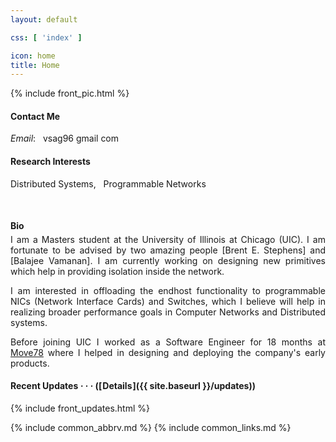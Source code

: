 ```yaml
---
layout: default

css: [ 'index' ]

icon: home
title: Home
---
```


<div class='pure-g'>

<div class='pure-u-1 pure-u-sm-1-2 pure-u-md-13-24 top-left'> {% include front_pic.html %} </div>

<div class='pure-u-1 pure-u-sm-1-2 pure-u-md-11-24 top-right' markdown='1'>

#### <i class='far fa-fw fa-sm fa-paper-plane'></i> Contact Me

<p class='indented' markdown='1'>
    <em>Email</em>: &nbsp; vsag96 <i class='fas fa-fw fa-sm fa-at'></i> gmail <i class='fas fa-fw fa-xs fa-circle' style='font-size: 0.5em; vertical-align: 25%;'></i> com
</p>

#### <i class='fas fa-fw fa-sm fa-glasses'></i> Research Interests

<p>
    Distributed Systems, &nbsp; Programmable Networks
</p>

</div>
<br>
<div class='pure-u-1 pure-u-md-13-24 bot-left' markdown='1'>

#### <i class='fas fa-fw fa-sm fa-user'></i> Bio

<div class='pure-g' style='text-align: justify; margin-top: -1em'>
<div class='pure-u-1 pure-u-md-22-24' markdown='1'>
I am a Masters student at the University of Illinois at Chicago (UIC). I am
fortunate to be advised by two amazing people [Brent E.
Stephens] and [Balajee
Vamanan].  I am currently working on
designing new primitives which help in providing isolation inside the network.

I am interested in <span class='color-highlight'>offloading the endhost
functionality to programmable NICs (Network Interface Cards) and
Switches</span>, which I believe will help in realizing broader performance
goals in Computer Networks and Distributed systems.

Before joining UIC I worked as a Software Engineer for 18 months at
[Move78](https://move78ai.com/contact.php) where I helped in designing and
deploying the company's early products.
</div>
</div>

</div>
<div class='pure-u-1 pure-u-md-11-24 bot-right' markdown='1'>

#### <i class='far fa-fw fa-sm fa-clock'></i> Recent Updates *&middot; &middot; &middot;* ([&#x200a;Details&#x200a;]({{ site.baseurl }}/updates))

{% include front_updates.html %}

</div>
</div>

{% include common_abbrv.md %}
{% include common_links.md %}

[BOS17 - Amazon]:        https://www.google.com/maps/place/BOS17+-+Amazon/@42.3500003,-71.0511696,15z/data=!4m5!3m4!1s0x0:0x4c0f5065bae455b2!8m2!3d42.3500003!4d-71.0511696
[formal specifications]: https://en.wikipedia.org/wiki/Formal_specification
[invariants]:            https://en.wikipedia.org/wiki/Invariant_(mathematics)#Invariants_in_computer_science
